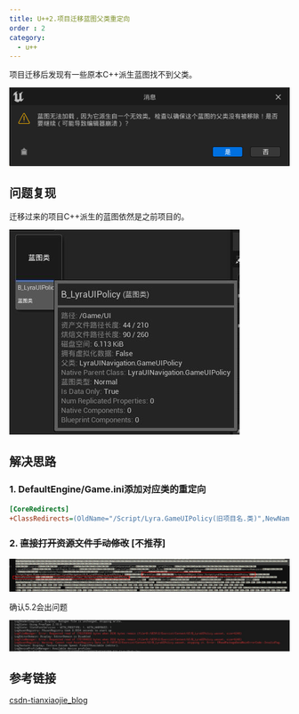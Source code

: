 ```yaml
---
title: U++2.项目迁移蓝图父类重定向
order : 2
category:
  - u++
---
```


<ChatMessage avatar="../../assets/emoji/hh.png" :avatarWidth="40">
项目迁移后发现有一些原本C++派生蓝图找不到父类。
</ChatMessage>

![](..%2Fassets%2Ferrortip.png)

## 问题复现

<ChatMessage avatar="../../assets/emoji/kclr.png" :avatarWidth="40">
迁移过来的项目C++派生的蓝图依然是之前项目的。
</ChatMessage>

![](..%2Fassets%2Fretarget.jpg)

## 解决思路

### 1. DefaultEngine/Game.ini添加对应类的重定向

``` ini
[CoreRedirects]
+ClassRedirects=(OldName="/Script/Lyra.GameUIPolicy(旧项目名.类)",NewName="/Script/NEW.GameUIPolicy(新项目名.类)")
```

### 2. ~~直接打开资源文件手动修改~~ [不推荐]

![](..%2Fassets%2FnativeParent.jpg)

<ChatMessage avatar="../../assets/emoji/dsyj.png" :avatarWidth="40" alignLeft>
确认5.2会出问题
</ChatMessage>

![](..%2Fassets%2Ftargeterror.jpg)

## 参考链接

[csdn-tianxiaojie_blog](https://blog.csdn.net/tianxiaojie_blog/article/details/129405380)